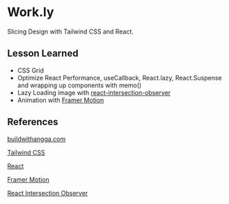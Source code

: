 # Work.ly

Slicing Design with Tailwind CSS and React.

## Lesson Learned

- CSS Grid
- Optimize React Performance, useCallback, React.lazy, React.Suspense and wrapping up components with memo()
- Lazy Loading image with [react-intersection-observer](https://github.com/researchgate/react-intersection-observer)
- Animation with [Framer Motion](https://github.com/framer/motion)

## References

[buildwithangga.com](https://buildwithangga.com/pixel)

[Tailwind CSS](https://tailwindcss.com)

[React](https://reactjs.org)

[Framer Motion](https://framer.com/motion)

[React Intersection Observer](https://github.com/researchgate/react-intersection-observer)
